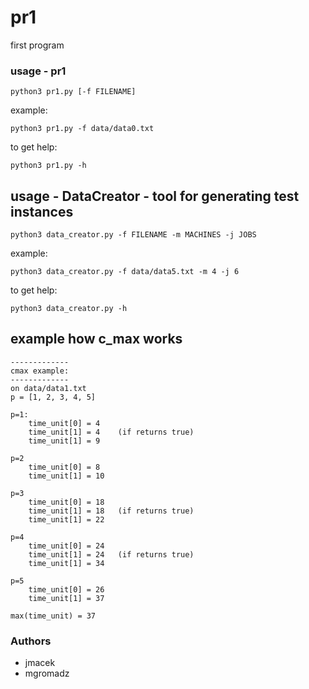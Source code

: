 # pr1

first program

### usage - pr1

```
python3 pr1.py [-f FILENAME]
```

example:

```
python3 pr1.py -f data/data0.txt
```

to get help:
```
python3 pr1.py -h
```

## usage - DataCreator - tool for generating test instances

```
python3 data_creator.py -f FILENAME -m MACHINES -j JOBS
```

example:

```
python3 data_creator.py -f data/data5.txt -m 4 -j 6
```

to get help:
```
python3 data_creator.py -h
```

## example how c_max works

    -------------
    cmax example: 
    -------------
    on data/data1.txt
    p = [1, 2, 3, 4, 5]

    p=1:
        time_unit[0] = 4
        time_unit[1] = 4    (if returns true)
        time_unit[1] = 9

    p=2 
        time_unit[0] = 8
        time_unit[1] = 10

    p=3 
        time_unit[0] = 18
        time_unit[1] = 18   (if returns true)
        time_unit[1] = 22

    p=4 
        time_unit[0] = 24
        time_unit[1] = 24   (if returns true)
        time_unit[1] = 34

    p=5 
        time_unit[0] = 26
        time_unit[1] = 37

    max(time_unit) = 37

### Authors

* jmacek
* mgromadz
